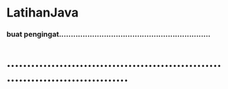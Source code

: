 # LatihanJava

### buat pengingat................................................................
# ...................................................................................
